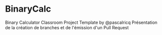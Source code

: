 # BinaryCalc
Binary Calculator Classroom Project Template by @pascalricq
Présentation de la création de branches et de l'émission d'un Pull Request
